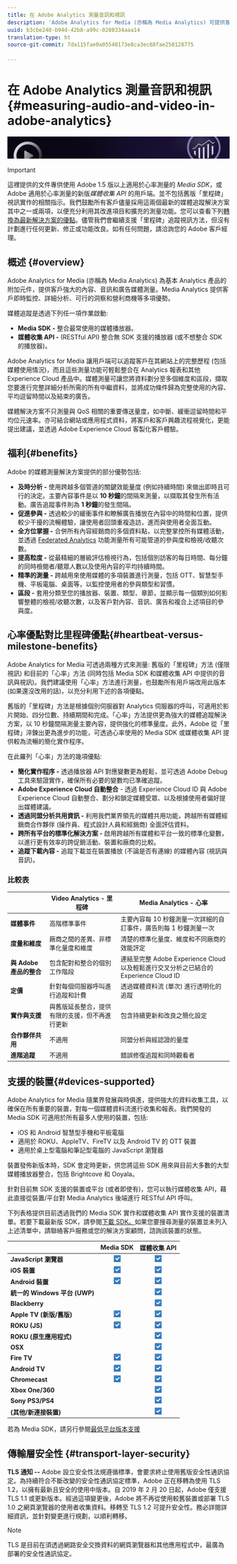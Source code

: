 ```yaml
---
title: 在 Adobe Analytics 測量音訊和視訊
description: 'Adobe Analytics for Media (亦稱為 Media Analytics) 可提供客戶強大的內容、音訊和廣告媒體測量。 '
uuid: b3cbe240-b94d-42b8-a99c-0280334aaa14
translation-type: ht
source-git-commit: 7da115fae0a05548173e8ca3ec68fae250128775

---
```



# 在 Adobe Analytics 測量音訊和視訊{#measuring-audio-and-video-in-adobe-analytics}

![橫幅](./assets/media_analytics_banner.png)

>[!IMPORTANT]
>
>這裡提供的文件專供使用 Adobe 1.5 版以上適用於心率測量的 *Media SDK*，或 Adobe 適用於心率測量的新版&#x200B;*媒體收集 API* 的用戶端。並不包括舊版「里程碑」視訊實作的相關指示。我們鼓勵所有客戶儘量採用這兩個最新的媒體追蹤解決方案其中之一或兩項，以便充分利用其改進項目和擴充的測量功能。您可以查看下列[轉換為最新解決方案的優點](media-overview.md#heartbeat-versus-milestone-benefits)。儘管我們會繼續支援「里程碑」追蹤視訊方法，但沒有計劃進行任何更新、修正或功能改良。如有任何問題，請洽詢您的 Adobe 客戶經理。

## 概述 {#overview}

Adobe Analytics for Media (亦稱為 Media Analytics) 為基本 Analytics 產品的附加元件，提供客戶強大的內容、音訊和廣告媒體測量。Media Analytics 提供客戶即時監控、詳細分析、可行的洞察和營利商機等多項優勢。

媒體追蹤是透過下列任一項作業啟動:

* **Media SDK -** 整合最常使用的媒體播放器。
* **媒體收集 API -** (RESTful API) 整合無 SDK 支援的播放器 (或不想整合 SDK 的播放器)。

Adobe Analytics for Media 讓用戶端可以追蹤客戶在其網站上的完整歷程 (包括媒體使用情況)，而且這些測量功能可輕鬆整合在 Analytics 報表和其他 Experience Cloud 產品中。媒體測量可讓您將資料劃分至多個維度和區段，擷取您要進行完整詳細分析所需的所有中繼資料，並將成功條件歸為完整使用的內容、平均逗留時間以及結束的廣告。

媒體解決方案不只測量與 QoS 相關的重要傳送量度，如中斷、緩衝逗留時間和平均位元速率。亦可結合網站或應用程式資料，將客戶和客戶興趣流程視覺化，更能提出建議，並透過 Adobe Experience Cloud 客製化客戶體驗。

## 福利{#benefits}

Adobe 的媒體測量解決方案提供的部分優勢包括:

* **及時分析 -** 使用跨越多個管道的關鍵效能量度 (例如持續時間) 來做出即時且可行的決定。主要內容事件是以 **10 秒鐘**&#x200B;的間隔來測量，以擷取其發生所有活動。廣告追蹤事件則為 **1 秒鐘**&#x200B;的發生間隔。
* **促進參與 -** 透過較少的緩衝事件和瞭解廣告播放在內容中的時間和位置，提供較少干擾的流暢體驗，讓使用者回頭重複造訪，進而與使用者全面互動。
* **全方位掌握 -** 合併所有內容經銷商的多個資料點，以完整掌控所有媒體活動，並透過 [Federated Analytics](/help/federated-analytics.md) 功能測量所有可能管道的參與度和檢視/收聽次數。
* **提高粒度 -** 從最精細的層級評估檢視行為，包括個別訪客的每日時間、每分鐘的同時檢閱者/聽眾人數以及使用內容的平均持續時間。
* **精準的測量 -** 跨越用來使用媒體的多項裝置進行測量，包括 OTT、智慧型手機、平板電腦、桌面等，以監控使用者的參與類型和習慣。
* **區段 -** 套用分類至您的播放器、裝置、類型、章節，並顯示每一個類別如何影響整體的檢視/收聽次數，以及客戶對內容、音訊、廣告和複合上述項目的參與度。

## 心率優點對比里程碑優點{#heartbeat-versus-milestone-benefits}

Adobe Analytics for Media 可透過兩種方式來測量: 舊版的「里程碑」方法 (僅限視訊) 和目前的「心率」方法 (同時包括 Media SDK 和媒體收集 API 中提供的音訊與視訊)。我們建議使用「心率」方法進行測量，也鼓勵所有用戶端改用此版本 (如果還沒改用的話)，以充分利用下述的各項優點。

舊版的「里程碑」方法是根據個別伺服器對 Analytics 伺服器的呼叫，可適用於影片開始、四分位數、持續期間和完成。「心率」方法提供更為強大的媒體追蹤解決方案，以 10 秒鐘間隔測量主要內容，提供強化的標準量度。此外，Adobe 從「里程碑」淬鍊出更為進步的功能，可透過心率使用的 Media SDK 或媒體收集 API 提供較為流暢的簡化實作程序。

在此羅列「心率」方法的幾項優點:

* **簡化實作程序 -** 透過播放器 API 對應變數更為輕鬆，並可透過 Adobe Debug 工具來驗證實作，確保所有必要的變數均已準確追蹤。
* **Adobe Experience Cloud 自動整合** - 透過 Experience Cloud ID 與 Adobe Experience Cloud 自動整合、劃分和鎖定媒體受眾、以及根據使用者偏好提出媒體建議。
* **透過同盟分析共用資訊 -** 利用我們業界領先的媒體共用功能，跨越所有媒體經銷商合作夥伴 (操作員、程式設計人員和經銷商) 全面評估資料。
* **跨所有平台的標準化解決方案 -** 啟用跨越所有媒體和平台一致的標準化變數，以進行更有效率的跨促銷活動、裝置和廠商的比較。
* **追蹤下載內容 -** 追蹤下載並在裝置播放 (不論是否有連線) 的媒體內容 (視訊與音訊)。

### 比較表

|  | Video Analytics - 里程碑 | Media Analytics - 心率 |
|---|---|---|
| **媒體事件** | 高階標準事件 | 主要內容每 10 秒鐘測量一次詳細的自訂事件，廣告則每 1 秒鐘測量一次 |
| **度量和維度** | 廠商之間的差異、非標準化量度和維度 | 清楚的標準化量度、維度和不同廠商的效能評定 |
| **與 Adobe 產品的整合** | 包含配對和整合的個別工作階段 | 連結至完整 Adobe Experience Cloud 以及輕鬆進行交叉分析之已結合的 Experience Cloud ID |
| **定價** | 針對每個伺服器呼叫進行追蹤和計費 | 透過媒體資料流 (單次) 進行透明化的追蹤 |
| **實作與支援** | 與舊版延長整合，提供有限的支援，但不再進行更新 | 包含持續更新和改良之簡化設定 |
| **合作夥伴共用** | 不適用 | 同盟分析與經認證的量度 |
| **進階追蹤** | 不適用 | 錯誤修復追蹤和同時觀看者 |

## 支援的裝置{#devices-supported}

Adobe Analytics for Media 隨業界發展與時俱進，提供強大的資料收集工具，以確保在所有重要的裝置，對每一個媒體資料流進行收集和報表。我們開發的 Media SDK 可適用於所有最多人使用的裝置，包括:

* iOS 和 Android 智慧型手機和平板電腦
* 適用於 ROKU、AppleTV、FireTV 以及 Android TV 的 OTT 裝置
* 適用於桌上型電腦和筆記型電腦的 JavaScript 瀏覽器

裝置發佈新版本時，SDK 會定時更新，供您將這些 SDK 用來與目前大多數的大型媒體播放器整合，包括 Brightcove 和 Ooyala。

針對目前無 SDK 支援的裝置或平台 (或者即使有)，您可以執行媒體收集 API，藉此直接從裝置/平台對 Media Analytics 後端進行 RESTful API 呼叫。

下列表格提供目前透過我們的 Media SDK 實作和媒體收集 API 實作支援的裝置清單。若要下載最新版 SDK，請參閱[下載 SDK。](sdk-implement/download-sdks.md)如果您要搜尋測量的裝置並未列入上述清單中，請聯絡客戶服務或您的解決方案顧問，諮詢該裝置的狀態。

|      | Media SDK | 媒體收集 API |
|---|:---:|:---:|
| **JavaScript 瀏覽器** | ![](assets/icon-blue-check.png) | ![](assets/icon-blue-check.png) |
| **iOS 裝置** | ![](assets/icon-blue-check.png) | ![](assets/icon-blue-check.png) |
| **Android 裝置** | ![](assets/icon-blue-check.png) | ![](assets/icon-blue-check.png) |
| **統一的 Windows 平台 (UWP)** |  | ![](assets/icon-blue-check.png) |
| **Blackberry** |  | ![](assets/icon-blue-check.png) |
| **Apple TV (新版/舊版)** | ![](assets/icon-blue-check.png) | ![](assets/icon-blue-check.png) |
| **ROKU (JS)** | ![](assets/icon-blue-check.png) | ![](assets/icon-blue-check.png) |
| **ROKU (原生應用程式)** |  | ![](assets/icon-blue-check.png) |
| **OSX** |  | ![](assets/icon-blue-check.png) |
| **Fire TV** | ![](assets/icon-blue-check.png) | ![](assets/icon-blue-check.png) |
| **Android TV** | ![](assets/icon-blue-check.png) | ![](assets/icon-blue-check.png) |
| **Chromecast** | ![](assets/icon-blue-check.png) | ![](assets/icon-blue-check.png) |
| **Xbox One/360** |  | ![](assets/icon-blue-check.png) |
| **Sony PS3/PS4** |  | ![](assets/icon-blue-check.png) |
| **(其他/新連接裝置)** |  | ![](assets/icon-blue-check.png) |

若為 Media SDK，請另行參閱[最低平台版本支援](./sdk-implement/setup/setup-overview.md#minimum-platform-version)

## 傳輸層安全性 {#transport-layer-security}

**TLS 通知 --** Adobe 設立安全性法規遵循標準，會要求終止使用舊版安全性通訊協定。為持續符合不斷改變的安全性通訊協定標準，Adobe 正在移轉為使用 TLS 1.2，以擁有最新且安全的使用中版本。自 2019 年 2 月 20 日起，Adobe 僅支援 TLS 1.1 或更新版本。經過這項變更後，Adobe 將不再從使用較舊裝置或部署 TLS 1.0 之網頁瀏覽器的使用者收集資料。移轉至 TLS 1.2 可提升安全性。務必詳閱詳細資訊，並針對變更進行規劃，以順利轉移。

>[!NOTE]
>
>TLS 是目前在須透過網路安全交換資料的網頁瀏覽器和其他應用程式中，最廣為部署的安全性通訊協定。
